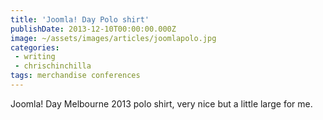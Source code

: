 ```yaml
---
title: 'Joomla! Day Polo shirt'
publishDate: 2013-12-10T00:00:00.000Z
image: ~/assets/images/articles/joomlapolo.jpg
categories:
 - writing
 - chrischinchilla
tags: merchandise conferences
---
```


Joomla! Day Melbourne 2013 polo shirt, very nice but a little large for me.
